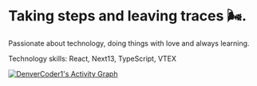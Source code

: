 # Taking steps and leaving traces 🌬️.

Passionate about technology, doing things with love and always learning.

Technology skills: React, Next13, TypeScript, VTEX

<a href="https://github.com/xGinDev"><img alt="DenverCoder1's Activity Graph" src="https://github-readme-activity-graph.vercel.app/graph/?username=xGinDev&bg_color=1F222E&color=F8D866&line=F85D7F&point=FFFFFF&hide_border=true" /></a>
